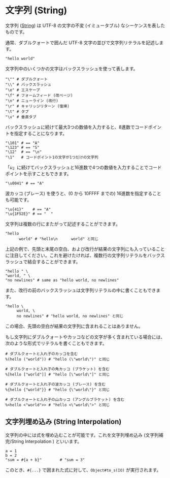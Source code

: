 # 文字列 (String)

文字列 ([String](http://crystal-lang.org/api/String.html)) は UTF-8 の文字の不変 (イミュータブル) なシーケンスを表したものです。

通常、ダブルクォートで囲んだ UTF-8 文字の並びで文字列リテラルを記述します。

```crystal
"hello world"
```

文字列中のいくつかの文字はバックスラッシュを使って表します。

```crystal
"\"" # ダブルクォート
"\\" # バックスラッシュ
"\e" # エスケープ
"\f" # フォームフィード (改ページ)
"\n" # ニューライン (改行)
"\r" # キャリッジリターン (復帰)
"\t" # タブ
"\v" # 垂直タブ
```

バックスラッシュに続けて最大3つの数値を入力すると、8進数でコードポイントを指定することになります。

```crystal
"\101" # == "A"
"\123" # == "S"
"\12"  # == "\n"
"\1"   # コードポイント1の文字が1つだけの文字列
```

「*u*」に続けてバックスラッシュと16進数で4つの数値を入力することでコードポイントを示すこともできます。

```crystal
"\u0041" # == "A"
```

波カッコ (ブレース) を使うと、(0 から 10FFFF までの) 16進数を指定することも可能です。

```crystal
"\u{41}"    # == "A"
"\u{1F52E}" # == "  "
```

文字列は複数の行にまたがって記述することができます。

```crystal
"hello
      world" # "hello\n      world" と同じ
```

上記の例で、先頭と末尾の空白、および改行が結果の文字列にも入っていることに注目してください。これを避けたければ、複数行の文字列リテラルをバックスラッシュで結合することができます。

```crystal
"hello " \
"world, " \
"no newlines" # same as "hello world, no newlines"
```

また、改行の前のバックスラッシュは文字列リテラルの中に書くこともできます。

```crystal
"hello \
     world, \
     no newlines" # "hello world, no newlines" と同じ
```

この場合、先頭の空白が結果の文字列に含まれることはありません。

もし文字列にダブルクォートやカッコなどの文字が多く含まれている場合には、次のような形式でリテラルを書くこともできます。

```crystal
# ダブルクォートと入れ子のカッコを含む
%(hello ("world")) # "hello (\"world\")" と同じ

# ダブルクォートと入れ子の角カッコ (ブラケット) を含む
%[hello ["world"]] # "hello [\"world\"]" と同じ

# ダブルクォートと入れ子の波カッコ (ブレース) を含む
%{hello {"world"}} # "hello {\"world\"}" と同じ

# ダブルクォートと入れ子の山カッコ (アングルブラケット) を含む
%<hello <"world">> # "hello <\"world\">" と同じ
```

## 文字列埋め込み (String Interpolation)

文字列の中には式を埋め込むことが可能です。これを文字列埋め込み (文字列補完/String Interpolation
) といいます。

```crystal
a = 1
b = 2
"sum = #{a + b}"        # "sum = 3"
```

このとき、`#{...}` で囲まれた式に対して、`Object#to_s(IO)` が実行されます。
